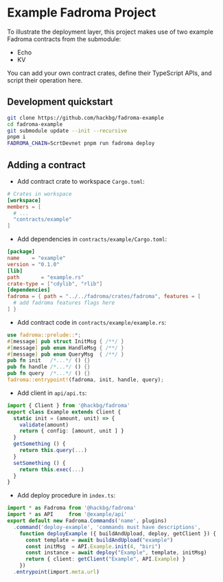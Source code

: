 # Example Fadroma Project

To illustrate the deployment layer, this project makes use of two example Fadroma contracts
from the submodule:

* Echo
* KV

You can add your own contract crates, define their TypeScript APIs, and script their operation here.

## Development quickstart

```sh
git clone https://github.com/hackbg/fadroma-example
cd fadroma-example
git submodule update --init --recursive
pnpm i
FADROMA_CHAIN=ScrtDevnet pnpm run fadroma deploy
```

## Adding a contract

* Add contract crate to workspace `Cargo.toml`:

```toml
# Crates in workspace
[workspace]
members = [
  # ...
  "contracts/example"
]
```

* Add dependencies in `contracts/example/Cargo.toml`:

```toml
[package]
name    = "example"
version = "0.1.0"
[lib]
path       = "example.rs"
crate-type = ["cdylib", "rlib"]
[dependencies]
fadroma = { path = "../../fadroma/crates/fadroma", features = [
  # add fadroma features flags here
] }
```

* Add contract code in `contracts/example/example.rs`:

```rust
use fadroma::prelude::*;
#[message] pub struct InitMsg { /**/ }
#[message] pub enum HandleMsg { /**/ }
#[message] pub enum QueryMsg  { /**/ }
pub fn init   /*...*/ () {}
pub fn handle /*...*/ () {}
pub fn query  /*...*/ () {}
fadroma::entrypoint!(fadroma, init, handle, query);
```

* Add client in `api/api.ts`:

```typescript
import { Client } from '@hackbg/fadroma'
export class Example extends Client {
  static init = (amount, unit) => {
    validate(amount)
    return { config: [amount, unit ] }
  }
  getSomething () {
    return this.query(...)
  }
  setSomething () {
    return this.exec(...)
  }
}
```

* Add deploy procedure in `index.ts`:

```typescript
import * as Fadroma from '@hackbg/fadroma'
import * as API     from '@example/api'
export default new Fadroma.Commands('name', plugins)
  .command('deploy-example', 'commands must have descriptions',
    function deployExample ({ buildAndUpload, deploy, getClient }) {
      const template = await buildAndUpload("example")
      const initMsg  = API.Example.init(4, "biri")
      const instance = await deploy("Example", template, initMsg)
      return { client: getClient("Example", API.Example) }
    })
  .entrypoint(import.meta.url)
```
